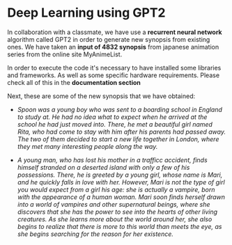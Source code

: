 # Deep Learning using GPT2
In collaboration with a classmate, we have use a **recurrent neural network** algorithm called GPT2 in order to generate new synopsis from existing ones.
We have taken an **input of 4832 synopsis** from japanese animation series from the online site MyAnimeList.

In order to execute the code it's necessary to have installed some libraries and frameworks. As well as some specific hardware requirements. Please check all of this in the **documentation section**

Next, these are some of the new synopsis that we have obtained:

- *Spoon was a young boy who was sent to a boarding school in England to study at.
He had no idea what to expect when he arrived at the school he had just moved
into. There, he met a beautiful girl named Rita, who had come to stay with him
after his parents had passed away. The two of them decided to start a new life
together in London, where they met many interesting people along the way.*

- *A young man, who has lost his mother in a trafficc accident, finds himself stranded
on a deserted island with only a few of his possessions. There, he is greeted by a
young girl, whose name is Mari, and he quickly falls in love with her. However,
Mari is not the type of girl you would expect from a girl his age: she is actually
a vampire, born with the appearance of a human woman.
Mari soon finds herself drawn into a world of vampires and other supernatural
beings, where she discovers that she has the power to see into the hearts of other
living creatures. As she learns more about the world around her, she also begins
to realize that there is more to this world than meets the eye, as she begins
searching for the reason for her existence.*
